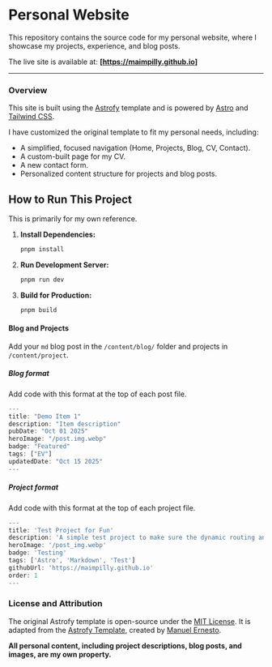 # Personal Website

This repository contains the source code for my personal website, where I showcase my projects, experience, and blog posts.


The live site is available at: **[https://maimpilly.github.io]**

---

### Overview

This site is built using the [Astrofy](https://github.com/manuelernestog/astrofy) template and is powered by [Astro](https://astro.build/) and [Tailwind CSS](https://tailwindcss.com/).

I have customized the original template to fit my personal needs, including:
* A simplified, focused navigation (Home, Projects, Blog, CV, Contact).
* A custom-built page for my CV.
* A new contact form.
* Personalized content structure for projects and blog posts.


## How to Run This Project

This is primarily for my own reference.

1.  **Install Dependencies:**
    ```bash
    pnpm install
    ```

2.  **Run Development Server:**
    ```bash
    pnpm run dev
    ```

3.  **Build for Production:**
    ```bash
    pnpm build
    ```


#### Blog and Projects

Add your `md` blog post in the `/content/blog/` folder and projects in `/content/project`.

##### Blog format

Add code with this format at the top of each post file.

```js
---
title: "Demo Item 1"
description: "Item description"
pubDate: "Oct 01 2025"
heroImage: "/post.img.webp"
badge: "Featured"
tags: ["EV"]
updatedDate: "Oct 15 2025"
---
```

##### Project format

Add code with this format at the top of each project file.

```js
---
title: 'Test Project for Fun'
description: 'A simple test project to make sure the dynamic routing and content collections are working perfectly as expected on the site.'
heroImage: '/post_img.webp'
badge: 'Testing'
tags: ['Astro', 'Markdown', 'Test']
githubUrl: 'https://maimpilly.github.io'
order: 1
---
```


### License and Attribution

The original Astrofy template is open-source under the [MIT License](LICENSE). It is adapted from the [Astrofy Template](https://github.com/manuelernestog/astrofy), created by [Manuel Ernesto](https://github.com/manuelernestog).

**All personal content, including project descriptions, blog posts, and images, are my own property.**
